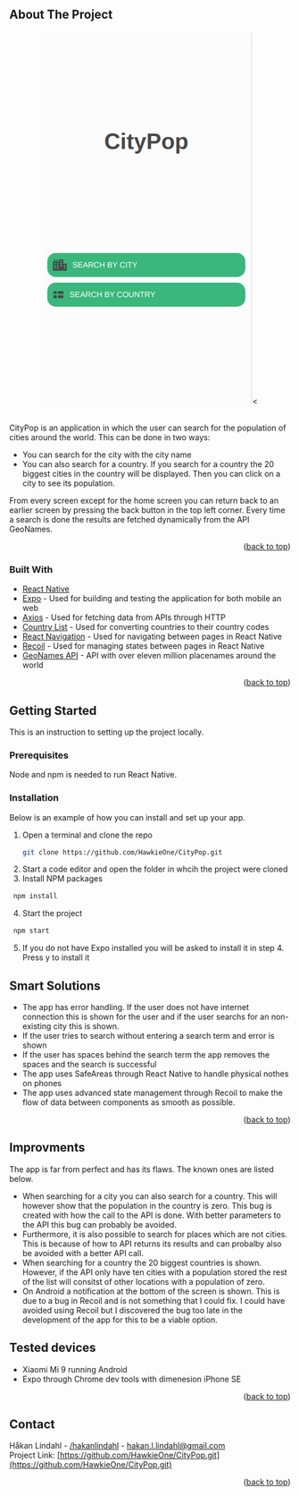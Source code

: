 <div id="top"></div>
<!-- PROJECT SHIELDS -->
<!--
*** I'm using markdown "reference style" links for readability.
*** Reference links are enclosed in brackets [ ] instead of parentheses ( ).
*** See the bottom of this document for the declaration of the reference variables
*** for contributors-url, forks-url, etc. This is an optional, concise syntax you may use.
*** https://www.markdownguide.org/basic-syntax/#reference-style-links
-->



<!-- PROJECT LOGO -->

<!-- ABOUT THE PROJECT -->
## About The Project

<div align="center">
  <img alt="Screenshot of app" src="images/Home.png" /><
</div>
<br/>

CityPop is an application in which the user can search for the population of cities around the world. This can be done in two ways:
* You can search for the city with the city name
* You can also search for a country. If you search for a country the 20 biggest cities in the country will be displayed. Then you can click on a city to see its
  population.
  
From every screen except for the home screen you can return back to an earlier screen by pressing the back button in the top left corner.
Every time a search is done the results are fetched dynamically from the API GeoNames.

<p align="right">(<a href="#top">back to top</a>)</p>



### Built With

* [React Native](https://reactnative.dev/)
* [Expo](https://docs.expo.dev/) - Used for building and testing the application for both mobile an web
* [Axios](https://axios-http.com/) - Used for fetching data from APIs through HTTP
* [Country List](https://www.npmjs.com/package/country-list) - Used for converting countries to their country codes
* [React Navigation](https://reactnavigation.org/) - Used for navigating between pages in React Native
* [Recoil](https://recoiljs.org/) - Used for managing states between pages in React Native
* [GeoNames API](http://www.geonames.org/) - API with over eleven million placenames around the world
 

<p align="right">(<a href="#top">back to top</a>)</p>

<!-- GETTING STARTED -->
## Getting Started

This is an instruction to setting up the project locally.

### Prerequisites

Node and npm is needed to run React Native.

### Installation

Below is an example of how you can install and set up your app.

1. Open a terminal and clone the repo
   ```sh
   git clone https://github.com/HawkieOne/CityPop.git
   ```
2. Start a code editor and open the folder in whcih the project were cloned
3. Install NPM packages
  ```sh
   npm install
   ```
4. Start the project
  ```sh
   npm start
   ```
5. If you do not have Expo installed you will be asked to install it in step 4. Press y to install it

<!-- SMART SOULTIONS -->
## Smart Solutions

- The app has error handling. If the user does not have internet connection this is shown for the user and if the user searchs for an non-existing city this is 
  shown.
- If the user tries to search without entering a search term and error is shown
- If the user has spaces behind the search term the app removes the spaces and the search is successful
- The app uses SafeAreas through React Native to handle physical nothes on phones
- The app uses advanced state management through Recoil to make the flow of data between components as smooth as possible.

<p align="right">(<a href="#top">back to top</a>)</p>

<!-- IMPROVMENTS -->
## Improvments

The app is far from perfect and has its flaws. The known ones are listed below.

- When searching for a city you can also search for a country. This will however show that the population in the country is zero. This bug is created with how 
  the call to the API is done. With better parameters to the API this bug can probably be avoided.
- Furthermore, it is also possible to search for places which are not cities. This is because of how to API returns its results and can probalby also be
  avoided with a better API call.
- When searching for a country the 20 biggest countries is shown. However, if the API only have ten cities with a population stored the rest of the list will
  consitst of other locations with a population of zero.
- On Android a notification at the bottom of the screen is shown. This is due to a bug in Recoil and is not something that I could fix. I could have avoided 
  using Recoil but I discovered the bug too late in the development of the app for this to be a viable option.
  
<!-- TESTED DEVICES -->
## Tested devices

* Xiaomi Mi 9 running Android
* Expo through Chrome dev tools with dimenesion iPhone SE
  
  
<p align="right">(<a href="#top">back to top</a>)</p>


<!-- LICENSE -->
<!-- ## License

Distributed under the MIT License. See `LICENSE.txt` for more information.

<p align="right">(<a href="#top">back to top</a>)</p> -->



<!-- CONTACT -->
## Contact

Håkan Lindahl - [/hakanlindahl](https://www.linkedin.com/in/h%C3%A5kan-lindahl-3a0427153/) - hakan.l.lindahl@gmail.com
<br />
Project Link: [https://github.com/HawkieOne/CityPop.git](https://github.com/HawkieOne/CityPop.git)

<p align="right">(<a href="#top">back to top</a>)</p>



<!-- MARKDOWN LINKS & IMAGES -->
<!-- https://www.markdownguide.org/basic-syntax/#reference-style-links -->
[contributors-shield]: https://img.shields.io/github/contributors/othneildrew/Best-README-Template.svg?style=for-the-badge
[contributors-url]: https://github.com/othneildrew/Best-README-Template/graphs/contributors
[forks-shield]: https://img.shields.io/github/forks/othneildrew/Best-README-Template.svg?style=for-the-badge
[forks-url]: https://github.com/othneildrew/Best-README-Template/network/members
[stars-shield]: https://img.shields.io/github/stars/othneildrew/Best-README-Template.svg?style=for-the-badge
[stars-url]: https://github.com/othneildrew/Best-README-Template/stargazers
[issues-shield]: https://img.shields.io/github/issues/othneildrew/Best-README-Template.svg?style=for-the-badge
[issues-url]: https://github.com/othneildrew/Best-README-Template/issues
[license-shield]: https://img.shields.io/github/license/othneildrew/Best-README-Template.svg?style=for-the-badge
[license-url]: https://github.com/othneildrew/Best-README-Template/blob/master/LICENSE.txt
[linkedin-shield]: https://img.shields.io/badge/-LinkedIn-black.svg?style=for-the-badge&logo=linkedin&colorB=555
[linkedin-url]: https://linkedin.com/in/othneildrew
[product-screenshot]: images/screenshot.png
